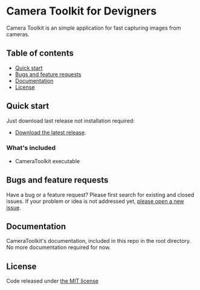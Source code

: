 # Camera Toolkit for Devigners

Camera Toolkit is an simple application for fast capturing images from cameras.

## Table of contents

* [Quick start](#quick-start)
* [Bugs and feature requests](#bugs-and-feature-requests)
* [Documentation](#documentation)
* [License](#license)

## Quick start

Just download last release not installation required:

* [Download the latest release](https://github.com/ennerperez/camera-toolkit/releases/).

### What's included

- CameraToolkit executable

## Bugs and feature requests

Have a bug or a feature request? Please first search for existing and closed issues. If your problem or idea is not addressed yet, [please open a new issue](https://github.com/ennerperez/camera-toolkit/issues/new).

## Documentation

CameraToolkit's documentation, included in this repo in the root directory. No more documentation required for now.

## License

Code released under [the MIT license](https://github.com/ennerperez/camera-toolkit/blob/master/LICENSE)